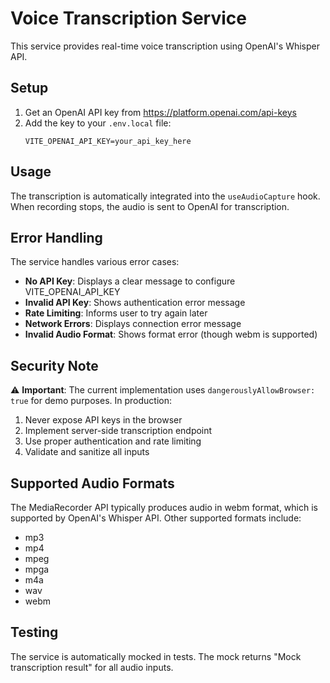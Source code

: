 # Voice Transcription Service

This service provides real-time voice transcription using OpenAI's Whisper API.

## Setup

1. Get an OpenAI API key from https://platform.openai.com/api-keys
2. Add the key to your `.env.local` file:
   ```
   VITE_OPENAI_API_KEY=your_api_key_here
   ```

## Usage

The transcription is automatically integrated into the `useAudioCapture` hook. When recording stops, the audio is sent to OpenAI for transcription.

## Error Handling

The service handles various error cases:

- **No API Key**: Displays a clear message to configure VITE_OPENAI_API_KEY
- **Invalid API Key**: Shows authentication error message
- **Rate Limiting**: Informs user to try again later
- **Network Errors**: Displays connection error message
- **Invalid Audio Format**: Shows format error (though webm is supported)

## Security Note

⚠️ **Important**: The current implementation uses `dangerouslyAllowBrowser: true` for demo purposes. In production:

1. Never expose API keys in the browser
2. Implement server-side transcription endpoint
3. Use proper authentication and rate limiting
4. Validate and sanitize all inputs

## Supported Audio Formats

The MediaRecorder API typically produces audio in webm format, which is supported by OpenAI's Whisper API. Other supported formats include:
- mp3
- mp4
- mpeg
- mpga
- m4a
- wav
- webm

## Testing

The service is automatically mocked in tests. The mock returns "Mock transcription result" for all audio inputs.